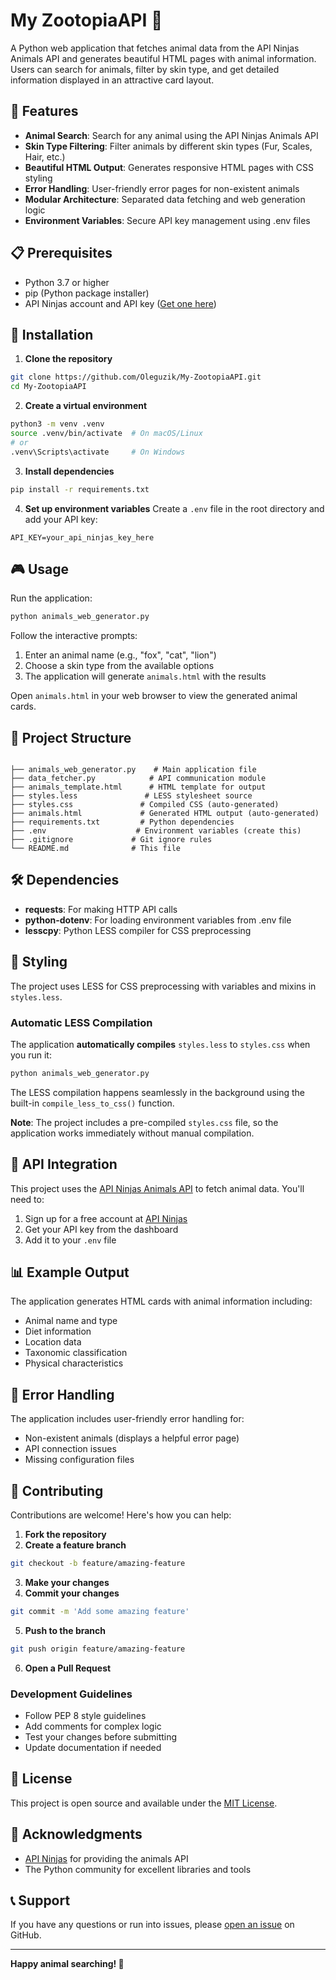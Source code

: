 # My ZootopiaAPI 🦊

A Python web application that fetches animal data from the API Ninjas Animals API and generates beautiful HTML pages with animal information. Users can search for animals, filter by skin type, and get detailed information displayed in an attractive card layout.

## 🌟 Features

* **Animal Search**: Search for any animal using the API Ninjas Animals API
* **Skin Type Filtering**: Filter animals by different skin types (Fur, Scales, Hair, etc.)
* **Beautiful HTML Output**: Generates responsive HTML pages with CSS styling
* **Error Handling**: User-friendly error pages for non-existent animals
* **Modular Architecture**: Separated data fetching and web generation logic
* **Environment Variables**: Secure API key management using .env files

## 📋 Prerequisites

* Python 3.7 or higher
* pip (Python package installer)
* API Ninjas account and API key ([Get one here](https://api.api-ninjas.com/))

## 🚀 Installation

1. **Clone the repository**

``` bash
git clone https://github.com/Oleguzik/My-ZootopiaAPI.git
cd My-ZootopiaAPI
```

2. **Create a virtual environment**

``` bash
python3 -m venv .venv
source .venv/bin/activate  # On macOS/Linux
# or
.venv\Scripts\activate     # On Windows
```

3. **Install dependencies**

``` bash
pip install -r requirements.txt
```

4. **Set up environment variables**
Create a `.env` file in the root directory and add your API key:

```
API_KEY=your_api_ninjas_key_here
```

## 🎮 Usage

Run the application:

``` bash
python animals_web_generator.py
```

Follow the interactive prompts:

1. Enter an animal name (e.g., "fox", "cat", "lion")
2. Choose a skin type from the available options
3. The application will generate `animals.html` with the results

Open `animals.html` in your web browser to view the generated animal cards.

## 📁 Project Structure

```

├── animals_web_generator.py    # Main application file
├── data_fetcher.py            # API communication module
├── animals_template.html      # HTML template for output
├── styles.less               # LESS stylesheet source
├── styles.css               # Compiled CSS (auto-generated)
├── animals.html             # Generated HTML output (auto-generated)
├── requirements.txt         # Python dependencies
├── .env                    # Environment variables (create this)
├── .gitignore             # Git ignore rules
└── README.md              # This file
```

## 🛠️ Dependencies

* **requests**: For making HTTP API calls
* **python-dotenv**: For loading environment variables from .env file
* **lesscpy**: Python LESS compiler for CSS preprocessing

## 🎨 Styling

The project uses LESS for CSS preprocessing with variables and mixins in `styles.less`.

### Automatic LESS Compilation

The application **automatically compiles** `styles.less` to `styles.css` when you run it:

```bash
python animals_web_generator.py
```

The LESS compilation happens seamlessly in the background using the built-in `compile_less_to_css()` function.

**Note**: The project includes a pre-compiled `styles.css` file, so the application works immediately without manual compilation.

## 🔧 API Integration

This project uses the [API Ninjas Animals API](https://api.api-ninjas.com/v1/animals) to fetch animal data. You'll need to:

1. Sign up for a free account at [API Ninjas](https://api.api-ninjas.com/)
2. Get your API key from the dashboard
3. Add it to your `.env` file

## 📊 Example Output

The application generates HTML cards with animal information including:

* Animal name and type
* Diet information
* Location data
* Taxonomic classification
* Physical characteristics

## 🚨 Error Handling

The application includes user-friendly error handling for:

* Non-existent animals (displays a helpful error page)
* API connection issues
* Missing configuration files

## 🤝 Contributing

Contributions are welcome! Here's how you can help:

1. **Fork the repository**
2. **Create a feature branch**

``` bash
git checkout -b feature/amazing-feature
```

3. **Make your changes**
4. **Commit your changes**

``` bash
git commit -m 'Add some amazing feature'
```

5. **Push to the branch**

``` bash
git push origin feature/amazing-feature
```

6. **Open a Pull Request**

### Development Guidelines

* Follow PEP 8 style guidelines
* Add comments for complex logic
* Test your changes before submitting
* Update documentation if needed

## 📝 License

This project is open source and available under the [MIT License](LICENSE).


## 🙏 Acknowledgments

* [API Ninjas](https://api.api-ninjas.com/) for providing the animals API
* The Python community for excellent libraries and tools

## 📞 Support

If you have any questions or run into issues, please [open an issue](https://github.com/Oleguzik/My-ZootopiaAPI/issues) on GitHub.

- - -

**Happy animal searching! 🐾**
